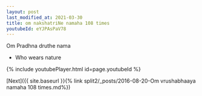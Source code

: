 ```yaml
---
layout: post
last_modified_at: 2021-03-30
title: om nakshatriNe namaha 108 times
youtubeId: eYJPAsPaV78
---
```

 
 
Om Pradhna druthe nama 
 
 -  Who wears nature 
 
  
 
  
 
 
 
 
 
 


{% include youtubePlayer.html id=page.youtubeId %}
 
[Next]({{ site.baseurl }}{% link  split2/_posts/2016-08-20-Om vrushabhaaya namaha 108 times.md%})
 
